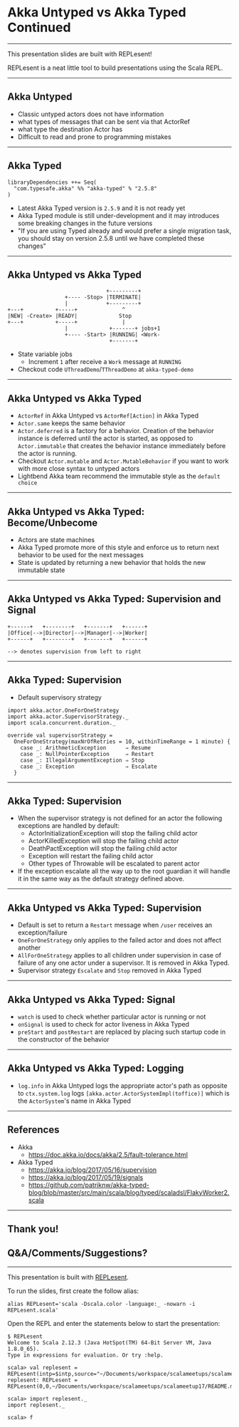 # Akka Untyped vs Akka Typed Continued

---

This presentation slides are built with REPLesent!

REPLesent is a neat little tool to build presentations
using the Scala REPL.

---

## Akka Untyped

- Classic untyped actors does not have information
 - what types of messages that can be sent via that ActorRef
 - what type the destination Actor has
- Difficult to read and prone to programming mistakes

---

## Akka Typed

```
libraryDependencies ++= Seq(
  "com.typesafe.akka" %% "akka-typed" % "2.5.8"
)
```

- Latest Akka Typed version is `2.5.9` and it is not ready yet
- Akka Typed module is still under-development and it may introduces some
  breaking changes in the future versions
- "If you are using Typed already and would prefer a single migration task,
  you should stay on version 2.5.8 until we have completed these changes"

---

## Akka Untyped vs Akka Typed

```
                               +---------+
                  +---- -Stop> |TERMINATE|
                  |            +---------+
+---+          +-----+              ^
|NEW| -Create> |READY|             Stop
+---+          +-----+              |
                  |             +-------+ jobs+1
                  +---- -Start> |RUNNING| <Work-
                                +-------+
```

- State variable jobs
  - Increment `1` after receive a `Work` message at `RUNNING`
- Checkout code `UThreadDemo`/`TThreadDemo` at `akka-typed-demo`

---

## Akka Untyped vs Akka Typed

- `ActorRef` in Akka Untyped vs `ActorRef[Action]` in Akka Typed
- `Actor.same` keeps the same behavior
- `Actor.deferred` is a factory for a behavior. Creation of the behavior instance is
  deferred until the actor is started, as opposed to `Actor.immutable` that
  creates the behavior instance immediately before the actor is running.
- Checkout `Actor.mutable` and `Actor.MutableBehavior` if you want to work with
  more close syntax to untyped actors
- Lightbend Akka team recommend the immutable style as the `default choice`

---

## Akka Untyped vs Akka Typed: Become/Unbecome

- Actors are state machines
- Akka Typed promote more of this style and enforce us to return
  next behavior to be used for the next messages
- State is updated by returning a new behavior that holds the
  new immutable state

---

## Akka Untyped vs Akka Typed: Supervision and Signal

```
+------+   +--------+   +-------+   +------+
|Office|-->|Director|-->|Manager|-->|Worker|
+------+   +--------+   +-------+   +------+

--> denotes supervision from left to right
```

---

## Akka Typed: Supervision

- Default supervisory strategy

```
import akka.actor.OneForOneStrategy
import akka.actor.SupervisorStrategy._
import scala.concurrent.duration._

override val supervisorStrategy =
  OneForOneStrategy(maxNrOfRetries = 10, withinTimeRange = 1 minute) {
    case _: ArithmeticException      ⇒ Resume
    case _: NullPointerException     ⇒ Restart
    case _: IllegalArgumentException ⇒ Stop
    case _: Exception                ⇒ Escalate
  }
```

---

## Akka Typed: Supervision

- When the supervisor strategy is not defined for an actor the following
  exceptions are handled by default:
  - ActorInitializationException will stop the failing child actor
  - ActorKilledException will stop the failing child actor
  - DeathPactException will stop the failing child actor
  - Exception will restart the failing child actor
  - Other types of Throwable will be escalated to parent actor
- If the exception escalate all the way up to the root guardian it will handle
  it in the same way as the default strategy defined above.

---

## Akka Untyped vs Akka Typed: Supervision

- Default is set to return a `Restart` message when `/user` receives an exception/failure
- `OneForOneStrategy` only applies to the failed actor and does not affect another
- `AllForOneStrategy` applies to all children under supervision in case of
  failure of any one actor under a supervisor. It is removed in Akka Typed.
- Supervisor strategy `Escalate` and `Stop` removed in Akka Typed

---

## Akka Untyped vs Akka Typed: Signal

- `watch` is used to check whether particular actor is running or not
- `onSignal` is used to check for actor liveness in Akka Typed
- `preStart` and `postRestart` are replaced by placing such startup code in the
  constructor of the behavior

---

## Akka Untyped vs Akka Typed: Logging

- `log.info` in Akka Untyped logs the appropriate actor's path as opposite to
  `ctx.system.log` logs `[akka.actor.ActorSystemImpl(toffice)]` which is the
  `ActorSystem`'s name in Akka Typed

---

## References

- Akka
  - https://doc.akka.io/docs/akka/2.5/fault-tolerance.html
- Akka Typed
  - https://akka.io/blog/2017/05/16/supervision
  - https://akka.io/blog/2017/05/19/signals
  - https://github.com/patriknw/akka-typed-blog/blob/master/src/main/scala/blog/typed/scaladsl/FlakyWorker2.scala

---

## Thank you!

## Q&A/Comments/Suggestions?

---

This presentation is built with [REPLesent](https://github.com/marconilanna/REPLesent).

To run the slides, first create the follow alias:

```
alias REPLesent='scala -Dscala.color -language:_ -nowarn -i REPLesent.scala'
```

Open the REPL and enter the statements below to start the presentation:

```
$ REPLesent
Welcome to Scala 2.12.3 (Java HotSpot(TM) 64-Bit Server VM, Java 1.8.0_65).
Type in expressions for evaluation. Or try :help.

scala> val replesent = REPLesent(intp=$intp,source="~/Documents/workspace/scalameetups/scalameetup17/README.md")
replesent: REPLesent = REPLesent(0,0,~/Documents/workspace/scalameetups/scalameetup17/README.md,true,true,scala.tools.nsc.interpreter.ILoop$ILoopInterpreter@3b80bb63)

scala> import replesent._
import replesent._

scala> f
```
